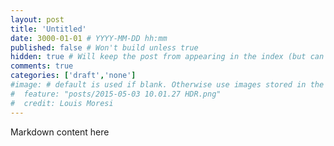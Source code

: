 ```yaml
---
layout: post
title: 'Untitled'
date: 3000-01-01 # YYYY-MM-DD hh:mm
published: false # Won't build unless true
hidden: true # Will keep the post from appearing in the index (but can be previewed if the link is known)
comments: true
categories: ['draft','none']
#image: # default is used if blank. Otherwise use images stored in the _images/posts folder
#  feature: "posts/2015-05-03 10.01.27 HDR.png"
#  credit: Louis Moresi
---
```


Markdown content here
